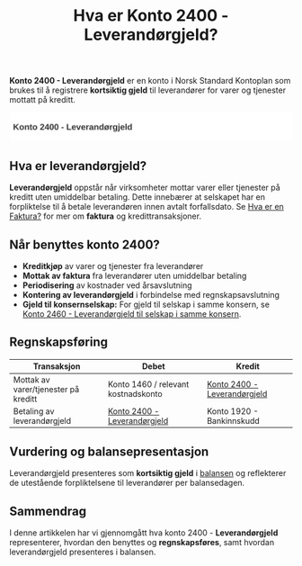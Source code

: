 ﻿---
title: "Hva er Konto 2400 - Leverandørgjeld?"
seoTitle: "2400-leverandorgjeld"
meta_description: '**Konto 2400 - Leverandørgjeld** er en konto i Norsk Standard Kontoplan som brukes til å registrere **kortsiktig gjeld** til leverandører for varer og tjenes...'
slug: 2400-leverandorgjeld
type: blog
layout: pages/single
---

**Konto 2400 - Leverandørgjeld** er en konto i Norsk Standard Kontoplan som brukes til å registrere **kortsiktig gjeld** til leverandører for varer og tjenester mottatt på kreditt.

![Illustrasjon av konto 2400 leverandørgjeld](2400-leverandorgjeld-image.svg)

## Hva er leverandørgjeld?

**Leverandørgjeld** oppstår når virksomheter mottar varer eller tjenester på kreditt uten umiddelbar betaling. Dette innebærer at selskapet har en forpliktelse til å betale leverandøren innen avtalt forfallsdato. Se [Hva er en Faktura?](/blogs/regnskap/hva-er-en-faktura "Hva er en Faktura? En Guide til Norske Fakturakrav") for mer om **faktura** og kredittransaksjoner.

## Når benyttes konto 2400?

* **Kreditkjøp** av varer og tjenester fra leverandører
* **Mottak av faktura** fra leverandører uten umiddelbar betaling
* **Periodisering** av kostnader ved årsavslutning
* **Kontering av leverandørgjeld** i forbindelse med regnskapsavslutning
* **Gjeld til konsernselskap:** For gjeld til selskap i samme konsern, se [Konto 2460 - Leverandørgjeld til selskap i samme konsern](/blogs/kontoplan/2460-leverandorgjeld-til-selskap-i-samme-konsern "Konto 2460 - Leverandørgjeld til selskap i samme konsern").

## Regnskapsføring

| Transaksjon                             | Debet                                | Kredit                                          |
|-----------------------------------------|--------------------------------------|-------------------------------------------------|
| Mottak av varer/tjenester på kreditt    | Konto 1460 / relevant kostnadskonto  | [Konto 2400 - Leverandørgjeld](/blogs/kontoplan/2400-leverandorgjeld "Konto 2400 - Leverandørgjeld") |
| Betaling av leverandørgjeld             | [Konto 2400 - Leverandørgjeld](/blogs/kontoplan/2400-leverandorgjeld "Konto 2400 - Leverandørgjeld") | Konto 1920 - Bankinnskudd                      |

## Vurdering og balansepresentasjon

Leverandørgjeld presenteres som **kortsiktig gjeld** i [balansen](/blogs/regnskap/hva-er-balanseregnskap "Hva er Balanseregnskap?") og reflekterer de utestående forpliktelsene til leverandører per balansedagen.

## Sammendrag

I denne artikkelen har vi gjennomgått hva konto 2400 - **Leverandørgjeld** representerer, hvordan den benyttes og **regnskapsføres**, samt hvordan leverandørgjeld presenteres i balansen.






